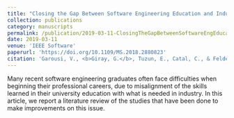 ```yaml
---
title: "Closing the Gap Between Software Engineering Education and Industrial Needs"
collection: publications
category: manuscripts
permalink: /publication/2019-03-11-ClosingTheGapBetweenSoftwareEngEducationAndIndustrialNeeds
date: 2019-03-11
venue: 'IEEE Software'
paperurl: 'https://doi.org/10.1109/MS.2018.2880823'
citation: 'Garousi, V., <b>Giray, G.</b>, Tuzun, E., Catal, C., & Felderer, M. (2019). Closing the gap between software engineering education and industrial needs. <i>IEEE software</i>, 37(2), 68-77.'
---
```


Many recent software engineering graduates often face difficulties when beginning their professional careers, due to misalignment of the skills learned in their university education with what is needed in industry. In this article, we report a literature review of the studies that have been done to make improvements on this issue.
